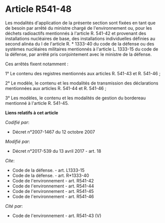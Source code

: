 # Article R541-48

Les modalités d'application de la présente section sont fixées en tant que de besoin par arrêté du ministre chargé de
l'environnement ou, pour les déchets radioactifs mentionnés à l'article R. 541-42 et provenant des installations nucléaires
de base, des installations individuelles définies au second alinéa du I de l'article R. * 1333-40 du code de la défense ou
des systèmes nucléaires militaires mentionnés à l'article L. 1333-15 du code de la défense, par arrêté pris conjointement
avec le ministre de la défense.

Ces arrêtés fixent notamment :

1° Le contenu des registres mentionnés aux articles R. 541-43 et R. 541-46 ;

2° Le modèle, le contenu et les modalités de transmission des déclarations mentionnées aux articles R. 541-44 et R. 541-46 ;

3° Les modèles, le contenu et les modalités de gestion du bordereau mentionné à l'article R. 541-45.

**Liens relatifs à cet article**

_Codifié par_:

  - Décret n°2007-1467 du 12 octobre 2007

_Modifié par_:

  - Décret n°2017-539 du 13 avril 2017 - art. 18

_Cite_:

  - Code de la défense. - art. L1333-15
  - Code de la défense. - art. R*1333-40
  - Code de l'environnement - art. R541-42
  - Code de l'environnement - art. R541-44
  - Code de l'environnement - art. R541-45
  - Code de l'environnement - art. R541-46

_Cité par_:

  - Code de l'environnement - art. R541-43 (V)
